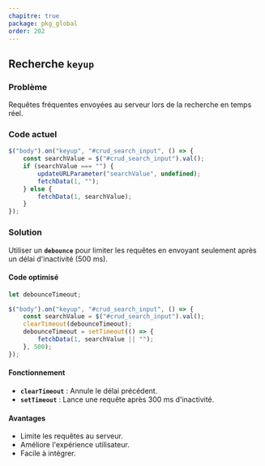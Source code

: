 ```yaml
---  
chapitre: true  
package: pkg_global  
order: 202  
---  
```


## Recherche `keyup`  

### Problème  
Requêtes fréquentes envoyées au serveur lors de la recherche en temps réel.  

### Code actuel  

```javascript  
$("body").on("keyup", "#crud_search_input", () => {  
    const searchValue = $("#crud_search_input").val();  
    if (searchValue === "") {  
        updateURLParameter("searchValue", undefined);  
        fetchData(1, "");  
    } else {  
        fetchData(1, searchValue);  
    }  
});  
```  

### Solution  
Utiliser un **`debounce`** pour limiter les requêtes en envoyant seulement après un délai d'inactivité (500 ms).  

#### Code optimisé  

```javascript  
let debounceTimeout;  

$("body").on("keyup", "#crud_search_input", () => {  
    const searchValue = $("#crud_search_input").val();  
    clearTimeout(debounceTimeout);  
    debounceTimeout = setTimeout(() => {  
        fetchData(1, searchValue || "");  
    }, 500);  
});  
```  

#### Fonctionnement  
- **`clearTimeout`** : Annule le délai précédent.  
- **`setTimeout`** : Lance une requête après 300 ms d'inactivité.  

#### Avantages  
- Limite les requêtes au serveur.  
- Améliore l'expérience utilisateur.  
- Facile à intégrer.  